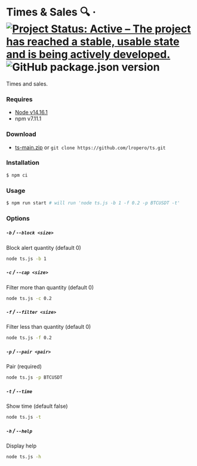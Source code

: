 # Times & Sales 🔍 &middot; [![Project Status: Active – The project has reached a stable, usable state and is being actively developed.](https://www.repostatus.org/badges/latest/active.svg)](https://www.repostatus.org/#active) ![GitHub package.json version](https://img.shields.io/github/package-json/v/lropero/ts)

Times and sales.

### Requires

- [Node v14.16.1](https://nodejs.org/)
- npm v7.11.1

### Download

- [ts-main.zip](https://github.com/lropero/ts/archive/main.zip) or `git clone https://github.com/lropero/ts.git`

### Installation

```sh
$ npm ci
```

### Usage

```sh
$ npm run start # will run 'node ts.js -b 1 -f 0.2 -p BTCUSDT -t'
```

### Options

##### `-b` / `--block <size>`

Block alert quantity (default 0)

```sh
node ts.js -b 1
```

##### `-c` / `--cap <size>`

Filter more than quantity (default 0)

```sh
node ts.js -c 0.2
```

##### `-f` / `--filter <size>`

Filter less than quantity (default 0)

```sh
node ts.js -f 0.2
```

##### `-p` / `--pair <pair>`

Pair (required)

```sh
node ts.js -p BTCUSDT
```

##### `-t` / `--time`

Show time (default false)

```sh
node ts.js -t
```

##### `-h` / `--help`

Display help

```sh
node ts.js -h
```
